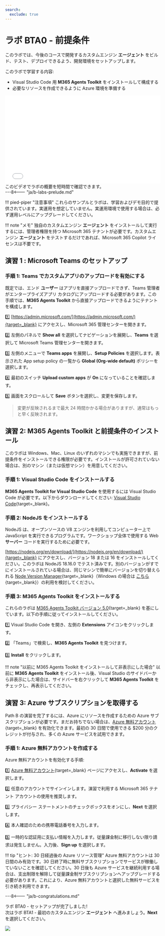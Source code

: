 ```yaml
---
search:
  exclude: true
---
```

# ラボ BTA0 - 前提条件

このラボでは、今後のコースで開発するカスタムエンジン **エージェント** をビルド、テスト、デプロイできるよう、開発環境をセットアップします。

このラボで学習する内容:

- Visual Studio Code 用 **M365 Agents Toolkit** をインストールして構成する  
- 必要なリソースを作成できるように Azure 環境を準備する

<div class="lab-intro-video">
    <div style="flex: 1; min-width: 0;">
        <iframe  src="//www.youtube.com/embed/Onk04pehtjE" frameborder="0" allowfullscreen style="width: 100%; aspect-ratio: 16/9;">          
        </iframe>
          <div>このビデオでラボの概要を短時間で確認できます。</div>
    </div>
    <div style="flex: 1; min-width: 0;">
        ---8<--- "ja/b-labs-prelude.md"
    </div>
</div>

!!! pied-piper "注意事項"
    これらのサンプルとラボは、学習およびデモ目的で提供されています。実運用を想定していません。実運用環境で使用する場合は、必ず運用レベルにアップグレードしてください。

!!! note "メモ"
    独自のカスタムエンジン **エージェント** をインストールして実行するには、管理者権限を持つ Microsoft 365 テナントが必要です。カスタムエンジン **エージェント** をテストするだけであれば、Microsoft 365 Copilot ライセンスは不要です。

## 演習 1 : Microsoft Teams のセットアップ

### 手順 1: Teams でカスタムアプリのアップロードを有効にする

既定では、エンド **ユーザー** はアプリを直接アップロードできず、Teams 管理者がエンタープライズアプリ カタログにアップロードする必要があります。この手順では、**M365 Agents Toolkit** から直接アップロードできるようにテナントを構成します。

1️⃣ [https://admin.microsoft.com/](https://admin.microsoft.com/){target=_blank} にアクセスし、Microsoft 365 管理センターを開きます。  

2️⃣ 左側のパネルで **Show all** を選択してナビゲーションを展開し、**Teams** を選択して Microsoft Teams 管理センターを開きます。  

3️⃣ 左側のメニューで **Teams apps** を展開し、**Setup Policies** を選択します。表示された App setup policy の一覧から **Global (Org-wide default)** ポリシーを選択します。  

4️⃣ 最初のスイッチ **Upload custom apps** が **On** になっていることを確認します。  

5️⃣ 画面をスクロールして **Save** ボタンを選択し、変更を保存します。  

> 変更が反映されるまで最大 24 時間かかる場合がありますが、通常はもっと早く反映されます。

<cc-end-step lab="bta0" exercise="1" step="1" />

## 演習 2: M365 Agents Toolkit と前提条件のインストール

このラボは Windows、Mac、Linux のいずれのマシンでも実施できますが、前提条件をインストールできる権限が必要です。インストールが許可されていない場合は、別のマシン（または仮想マシン）を用意してください。

### 手順 1: Visual Studio Code をインストールする

**M365 Agents Toolkit for Visual Studio Code** を使用するには Visual Studio Code が必要です。以下からダウンロードしてください: [Visual Studio Code](https://code.visualstudio.com/download){target=_blank}。

<cc-end-step lab="bta0" exercise="2" step="1" />

### 手順 2: NodeJS をインストールする

NodeJS は、オープンソースの V8 エンジンを利用してコンピューター上で JavaScript を実行できるプログラムです。ワークショップ全体で使用する Web **サーバー** コードを実行するために必要です。

[https://nodejs.org/en/download/](https://nodejs.org/en/download/){target=_blank} にアクセスし、バージョン 18 または 16 をインストールしてください。このラボは NodeJS 18.16.0 でテスト済みです。別のバージョンがすでにインストールされている場合は、同じマシンで簡単にバージョンを切り替えられる [Node Version Manager](https://github.com/nvm-sh/nvm){target=_blank}（Windows の場合は [こちら](https://github.com/coreybutler/nvm-windows){target=_blank}）の利用を検討してください。

<cc-end-step lab="bta0" exercise="2" step="2" />

### 手順 3: M365 Agents Toolkit をインストールする

これらのラボは [M365 Agents Toolkit バージョン 5.0](https://marketplace.visualstudio.com/items?itemName=TeamsDevApp.ms-teams-vscode-extension){target=_blank} を基にしています。以下の手順に従ってインストールしてください。

1️⃣ Visual Studio Code を開き、左側の **Extensions** アイコンをクリックします。  

2️⃣ 「Teams」で検索し、**M365 Agents Toolkit** を見つけます。  

3️⃣ **Install** をクリックします。  

!!! note "以前に M365 Agents Toolkit をインストールして非表示にした場合"
    以前に **M365 Agents Toolkit** をインストール後、Visual Studio のサイドバーから非表示にした場合は、サイドバーを右クリックして **M365 Agents Toolkit** をチェックし、再表示してください。

<cc-end-step lab="bta0" exercise="2" step="3" />

## 演習 3: Azure サブスクリプションを取得する

Path B の演習を完了するには、Azure にリソースを作成するための Azure サブスクリプションが必要です。まだお持ちでない場合は、[Azure 無料アカウント](https://azure.microsoft.com/en-us/pricing/offers/ms-azr-0044p){target=_blank} を有効化できます。最初の 30 日間で使用できる $200 分のクレジットが付与され、多くの Azure サービスを試用できます。

### 手順 1: Azure 無料アカウントを作成する

Azure 無料アカウントを有効化する手順:

1️⃣ [Azure 無料アカウント](https://azure.microsoft.com/en-us/pricing/offers/ms-azr-0044p){target=_blank} ページにアクセスし、**Activate** を選択します。  

2️⃣ 任意のアカウントでサインインします。演習で利用する Microsoft 365 テナント アカウントの使用を推奨します。  

3️⃣ プライバシー ステートメントのチェックボックスをオンにし、**Next** を選択します。  

4️⃣ 本人確認のための携帯電話番号を入力します。  

5️⃣ 一時的な認証用に支払い情報を入力します。従量課金制に移行しない限り請求は発生しません。入力後、**Sign up** を選択します。  

!!! tip "ヒント: 30 日経過後の Azure リソース管理"
    Azure 無料アカウントは 30 日間のみ有効です。30 日終了時に無料サブスクリプションでサービスが稼働していないことを確認してください。30 日後も Azure サービスを継続利用する場合は、支出制限を解除して従量課金制サブスクリプションへアップグレードする必要があります。これにより、Azure 無料アカウントと選択した無料サービスを引き続き利用できます。

<cc-end-step lab="bta0" exercise="3" step="1" />

---8<--- "ja/b-congratulations.md"

ラボ BTA0 - セットアップが完了しました!  
次はラボ BTA1 - 最初のカスタムエンジン **エージェント** へ進みましょう。**Next** を選択してください。

<cc-next url="../01-custom-engine-agent" />

<img src="https://m365-visitor-stats.azurewebsites.net/copilot-camp/custom-engine/teams-ai/00-prerequisites--ja" />